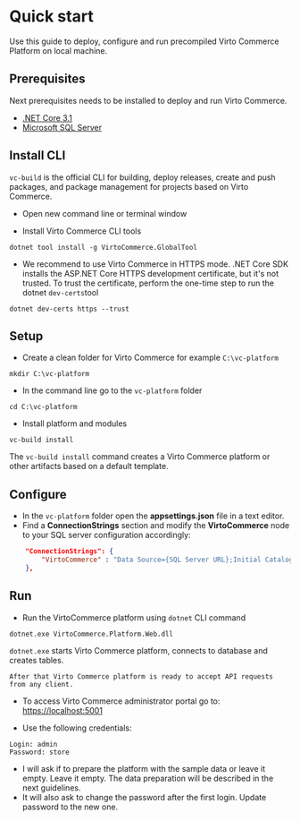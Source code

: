 
# Quick start
Use this guide to deploy, configure and run precompiled Virto Commerce Platform on local machine.

## Prerequisites
Next prerequisites needs to be installed to deploy and run Virto Commerce.

* [.NET Core 3.1](https://dotnet.microsoft.com/download/dotnet/3.1)
* [Microsoft SQL Server](https://www.microsoft.com/en-us/sql-server/sql-server-downloads)

## Install CLI

`vc-build` is the official CLI for building, deploy releases, create and push packages, and package management for projects based on Virto Commerce.

* Open new command line or terminal window

* Install Virto Commerce CLI tools
```console
dotnet tool install -g VirtoCommerce.GlobalTool
```

* We recommend to use Virto Commerce in HTTPS mode. .NET Core SDK installs the ASP.NET Core HTTPS development certificate, but it's not trusted. To trust the certificate, perform the one-time step to run the dotnet `dev-certs`tool
```console
dotnet dev-certs https --trust
```

## Setup

* Create a clean folder for Virto Commerce for example `C:\vc-platform`
```console
mkdir C:\vc-platform
```

* In the command line go to the `vc-platform` folder
```console
cd C:\vc-platform
```

* Install platform and modules
```console
vc-build install
```

The `vc-build install` command creates a Virto Commerce platform or other artifacts based on a default template.

## Configure

* In the `vc-platform` folder open the **appsettings.json** file in a text editor.
* Find a **ConnectionStrings** section and modify the **VirtoCommerce** node to your SQL server configuration accordingly:
```json
    "ConnectionStrings": {
        "VirtoCommerce" : "Data Source={SQL Server URL};Initial Catalog={Database name};Persist Security Info=True;User ID={User name};Password={User password};MultipleActiveResultSets=True;Connect Timeout=30"
    },
```

## Run

* Run the VirtoCommerce platform using `dotnet` CLI command
```console
dotnet.exe VirtoCommerce.Platform.Web.dll
```
`dotnet.exe` starts Virto Commerce platform, connects to database and creates tables.

    After that Virto Commerce platform is ready to accept API requests from any client.

* To access Virto Commerce administrator portal go to: <a href="https://localhost:5001" target="_blank">https://localhost:5001</a>

* Use the following credentials:
```console
Login: admin
Password: store
```

* I will ask if to prepare the platform with the sample data or leave it empty. Leave it empty. The data preparation will be described in the next guidelines.
* It will also ask to change the password after the first login. Update password to the new one.

